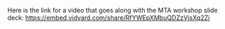 Here is the link for a video that goes along with the MTA workshop
slide deck:
 https://embed.vidyard.com/share/RfYWEpXMbuQDZzVjsXq2Zj


